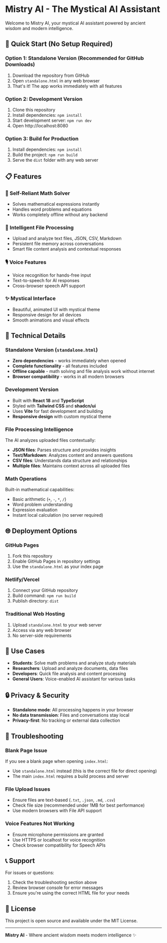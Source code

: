 
# Mistry AI - The Mystical AI Assistant

Welcome to Mistry AI, your mystical AI assistant powered by ancient wisdom and modern intelligence.

## 🚀 Quick Start (No Setup Required)

### Option 1: Standalone Version (Recommended for GitHub Downloads)
1. Download the repository from GitHub
2. Open `standalone.html` in any web browser
3. That's it! The app works immediately with all features

### Option 2: Development Version
1. Clone this repository
2. Install dependencies: `npm install`
3. Start development server: `npm run dev`
4. Open http://localhost:8080

### Option 3: Build for Production
1. Install dependencies: `npm install`
2. Build the project: `npm run build`
3. Serve the `dist` folder with any web server

## 📋 Features

### 🧮 Self-Reliant Math Solver
- Solves mathematical expressions instantly
- Handles word problems and equations
- Works completely offline without any backend

### 📁 Intelligent File Processing
- Upload and analyze text files, JSON, CSV, Markdown
- Persistent file memory across conversations
- Smart file content analysis and contextual responses

### 🎙️ Voice Features
- Voice recognition for hands-free input
- Text-to-speech for AI responses
- Cross-browser speech API support

### ✨ Mystical Interface
- Beautiful, animated UI with mystical theme
- Responsive design for all devices
- Smooth animations and visual effects

## 🔧 Technical Details

### Standalone Version (`standalone.html`)
- **Zero dependencies** - works immediately when opened
- **Complete functionality** - all features included
- **Offline capable** - math solving and file analysis work without internet
- **Browser compatibility** - works in all modern browsers

### Development Version
- Built with **React 18** and **TypeScript**
- Styled with **Tailwind CSS** and **shadcn/ui**
- Uses **Vite** for fast development and building
- **Responsive design** with custom mystical theme

### File Processing Intelligence
The AI analyzes uploaded files contextually:
- **JSON files**: Parses structure and provides insights
- **Text/Markdown**: Analyzes content and answers questions
- **CSV files**: Understands data structure and relationships
- **Multiple files**: Maintains context across all uploaded files

### Math Operations
Built-in mathematical capabilities:
- Basic arithmetic (`+`, `-`, `*`, `/`)
- Word problem understanding
- Expression evaluation
- Instant local calculation (no server required)

## 🌐 Deployment Options

### GitHub Pages
1. Fork this repository
2. Enable GitHub Pages in repository settings
3. Use the `standalone.html` as your index page

### Netlify/Vercel
1. Connect your GitHub repository
2. Build command: `npm run build`
3. Publish directory: `dist`

### Traditional Web Hosting
1. Upload `standalone.html` to your web server
2. Access via any web browser
3. No server-side requirements

## 🎯 Use Cases

- **Students**: Solve math problems and analyze study materials
- **Researchers**: Upload and analyze documents, data files
- **Developers**: Quick file analysis and content processing
- **General Users**: Voice-enabled AI assistant for various tasks

## 🔒 Privacy & Security

- **Standalone mode**: All processing happens in your browser
- **No data transmission**: Files and conversations stay local
- **Privacy-first**: No tracking or external data collection

## 🚨 Troubleshooting

### Blank Page Issue
If you see a blank page when opening `index.html`:
- Use `standalone.html` instead (this is the correct file for direct opening)
- The main `index.html` requires a build process and server

### File Upload Issues
- Ensure files are text-based (`.txt`, `.json`, `.md`, `.csv`)
- Check file size (recommended under 1MB for best performance)
- Use modern browsers with File API support

### Voice Features Not Working
- Ensure microphone permissions are granted
- Use HTTPS or localhost for voice recognition
- Check browser compatibility for Speech APIs

## 📞 Support

For issues or questions:
1. Check the troubleshooting section above
2. Review browser console for error messages
3. Ensure you're using the correct HTML file for your needs

## 📄 License

This project is open source and available under the MIT License.

---

**Mistry AI** - Where ancient wisdom meets modern intelligence ✨

